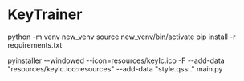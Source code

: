 # KeyTrainer

python -m venv new_venv
source new_venv/bin/activate
pip install -r requirements.txt

pyinstaller --windowed --icon=resources/keyIc.ico -F --add-data "resources/keyIc.ico:resources" --add-data "style.qss:." main.py